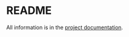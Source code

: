 # README
All information is in the [project documentation](https://alexmarder.github.io/retrieve-external/).
